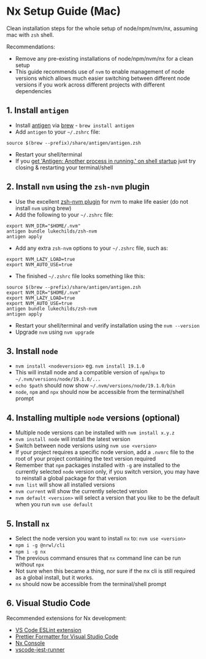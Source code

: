 # Nx Setup Guide (Mac)

Clean installation steps for the whole setup of node/npm/nvm/nx, assuming mac with `zsh` shell.

Recommendations:

- Remove any pre-existing installations of node/npm/nvm/nx for a clean setup
- This guide recommends use of `nvm` to enable management of node versions which allows much easier switching between different node versions if you work across different projects with different dependencies

## 1. Install `antigen`

- Install [antigen](https://github.com/zsh-users/antigen) via [brew](https://formulae.brew.sh/formula/antigen) - `brew install antigen`
- Add `antigen` to your `~/.zshrc` file:

```
source $(brew --prefix)/share/antigen/antigen.zsh
```

- Restart your shell/terminal
- If you [get 'Antigen: Another process in running.' on shell startup](https://github.com/zsh-users/antigen/issues/543) just try closing & restarting your terminal/shell

## 2. Install `nvm` using the `zsh-nvm` plugin

- Use the excellent [zsh-nvm plugin](https://github.com/lukechilds/zsh-nvm) for nvm to make life easier (do not install `nvm` using brew)
- Add the following to your `~/.zshrc` file:

```
export NVM_DIR="$HOME/.nvm"
antigen bundle lukechilds/zsh-nvm
antigen apply
```

- Add any extra `zsh-nvm` options to your `~/.zshrc` file, such as:

```
export NVM_LAZY_LOAD=true
export NVM_AUTO_USE=true
```

- The finished `~/.zshrc` file looks something like this:

```
source $(brew --prefix)/share/antigen/antigen.zsh
export NVM_DIR="$HOME/.nvm"
export NVM_LAZY_LOAD=true
export NVM_AUTO_USE=true
antigen bundle lukechilds/zsh-nvm
antigen apply
```

- Restart your shell/terminal and verify installation using the `nvm --version`
- Upgrade `nvm` using `nvm upgrade`

## 3. Install `node`

- `nvm install <nodeversion>` eg. `nvm install 19.1.0`
- This will install node and a compatible version of `npm`/`npx` to `~/.nvm/versions/node/19.1.0/...`
- `echo $path` should now show `~/.nvm/versions/node/19.1.0/bin`
- `node`, `npm` and `npx` should now be accessible from the terminal/shell prompt

## 4. Installing multiple `node` versions (optional)

- Multiple node versions can be installed with `nvm install x.y.z`
- `nvm install node` will install the latest version
- Switch between node versions using `nvm use <version>`
- If your project requires a specific node version, add a `.nvmrc` file to the root of your project containing the text version required
- Remember that `npm` packages installed with `-g` are installed to the currently selected `node` version only, if you switch version, you may have to reinstall a global package for that version
- `nvm list` will show all installed versions
- `nvm current` will show the currently selected version
- `nvm default <version>` will select a version that you like to be the default when you run `nvm use default`

## 5. Install `nx`

- Select the node version you want to install `nx` to: `nvm use <version>`
- `npm i -g @nrwl/cli`
- `npm i -g nx`
- The previous command ensures that `nx` command line can be run without `npx`
- Not sure when this became a thing, nor sure if the nx cli is still required as a global install, but it works.
- `nx` should now be accessible from the terminal/shell prompt

## 6. Visual Studio Code

Recommended extensions for Nx development:

- [VS Code ESLint extension](https://marketplace.visualstudio.com/items?itemName=dbaeumer.vscode-eslint)
- [Prettier Formatter for Visual Studio Code](https://marketplace.visualstudio.com/items?itemName=esbenp.prettier-vscode)
- [Nx Console](https://marketplace.visualstudio.com/items?itemName=nrwl.angular-console)
- [vscode-jest-runner](https://marketplace.visualstudio.com/items?itemName=firsttris.vscode-jest-runner)
